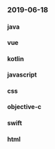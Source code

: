 ### 2019-06-18

#### java

#### vue

#### kotlin

#### javascript

#### css

#### objective-c

#### swift

#### html
